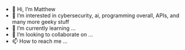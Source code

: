 - 👋 Hi, I’m Matthew
- 👀 I’m interested in cybersecurity, ai, programming overall, APIs, and many more geeky stuff
- 🌱 I’m currently learning ...
- 💞️ I’m looking to collaborate on ...
- 📫 How to reach me ...

<!---
mattBrighto/mattBrighto is a ✨ special ✨ repository because its `README.md` (this file) appears on your GitHub profile.
You can click the Preview link to take a look at your changes.
--->
